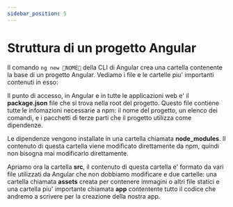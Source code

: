 ```yaml
---
sidebar_position: 5
---
```


# Struttura di un progetto Angular

Il comando `ng new 🐧NOME🐧` della CLI di Angular crea una cartella contenente la base di un progetto Angular. Vediamo i file e le cartelle piu' importanti contenuti in esso:

Il punto di accesso, in Angular e in tutte le applicazioni web e' il **package.json** file che si trova nella root del progetto. Questo file contiene tutte le infomazioni necessarie a npm: il nome del progetto, un elenco dei comandi, e i pacchetti di terze parti che il progetto utilizza come dipendenze.

Le dipendenze vengono installate in una cartella chiamata **node_modules**. Il contenuto di questa cartella viene modificato direttamente da npm, quindi non bisogna mai modificarlo direttamente.

Apriamo ora la cartella **src**, il contenuto di questa cartella e' formato da vari file utilizzati da Angular che non dobbiamo modificare e due cartelle: una cartella chiamata **assets** creata per contenere immagini o altri file statici e una cartella piu' importante chiamata **app** contentente tutto il codice che andremo a scrivere per la creazione della nostra app.
